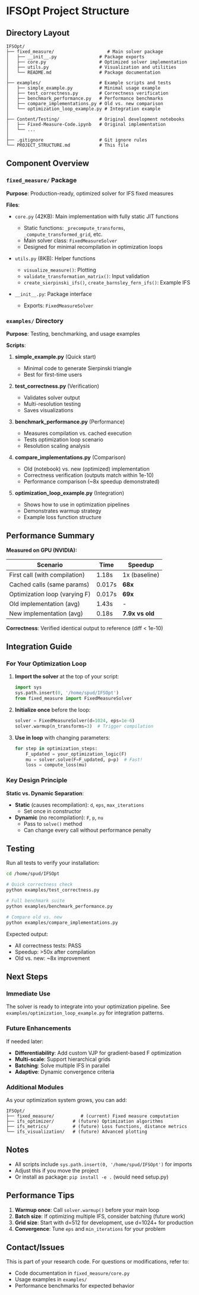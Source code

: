 # IFSOpt Project Structure

## Directory Layout

```
IFSOpt/
├── fixed_measure/                    # Main solver package
│   ├── __init__.py                # Package exports
│   ├── core.py                    # Optimized solver implementation
│   ├── utils.py                   # Visualization and utilities
│   └── README.md                  # Package documentation
│
├── examples/                      # Example scripts and tests
│   ├── simple_example.py          # Minimal usage example
│   ├── test_correctness.py        # Correctness verification
│   ├── benchmark_performance.py   # Performance benchmarks
│   ├── compare_implementations.py # Old vs. new comparison
│   └── optimization_loop_example.py # Integration example
│
├── Content/Testing/               # Original development notebooks
│   ├── Fixed-Measure-Code.ipynb   # Original implementation
│   └── ...
│
├── .gitignore                     # Git ignore rules
└── PROJECT_STRUCTURE.md           # This file
```

## Component Overview

### `fixed_measure/` Package

**Purpose**: Production-ready, optimized solver for IFS fixed measures

**Files**:
- `core.py` (42KB): Main implementation with fully static JIT functions
  - Static functions: `_precompute_transforms`, `_compute_transformed_grid`, etc.
  - Main solver class: `FixedMeasureSolver`
  - Designed for minimal recompilation in optimization loops

- `utils.py` (8KB): Helper functions
  - `visualize_measure()`: Plotting
  - `validate_transformation_matrix()`: Input validation
  - `create_sierpinski_ifs()`, `create_barnsley_fern_ifs()`: Example IFS

- `__init__.py`: Package interface
  - Exports: `FixedMeasureSolver`

### `examples/` Directory

**Purpose**: Testing, benchmarking, and usage examples

**Scripts**:

1. **simple_example.py** (Quick start)
   - Minimal code to generate Sierpinski triangle
   - Best for first-time users

2. **test_correctness.py** (Verification)
   - Validates solver output
   - Multi-resolution testing
   - Saves visualizations

3. **benchmark_performance.py** (Performance)
   - Measures compilation vs. cached execution
   - Tests optimization loop scenario
   - Resolution scaling analysis

4. **compare_implementations.py** (Comparison)
   - Old (notebook) vs. new (optimized) implementation
   - Correctness verification (outputs match within 1e-10)
   - Performance comparison (~8x speedup demonstrated)

5. **optimization_loop_example.py** (Integration)
   - Shows how to use in optimization pipelines
   - Demonstrates warmup strategy
   - Example loss function structure

## Performance Summary

**Measured on GPU (NVIDIA):**

| Scenario | Time | Speedup |
|----------|------|---------|
| First call (with compilation) | 1.18s | 1x (baseline) |
| Cached calls (same params) | 0.017s | **68x** |
| Optimization loop (varying F) | 0.017s | **69x** |
| Old implementation (avg) | 1.43s | - |
| New implementation (avg) | 0.18s | **7.9x vs old** |

**Correctness**: Verified identical output to reference (diff < 1e-10)

## Integration Guide

### For Your Optimization Loop

1. **Import the solver** at the top of your script:
   ```python
   import sys
   sys.path.insert(0, '/home/spud/IFSOpt')
   from fixed_measure import FixedMeasureSolver
   ```

2. **Initialize once** before the loop:
   ```python
   solver = FixedMeasureSolver(d=1024, eps=1e-6)
   solver.warmup(n_transforms=3)  # Trigger compilation
   ```

3. **Use in loop** with changing parameters:
   ```python
   for step in optimization_steps:
       F_updated = your_optimization_logic(F)
       mu = solver.solve(F=F_updated, p=p)  # Fast!
       loss = compute_loss(mu)
   ```

### Key Design Principle

**Static vs. Dynamic Separation**:
- **Static** (causes recompilation): `d`, `eps`, `max_iterations`
  - Set once in constructor
- **Dynamic** (no recompilation): `F`, `p`, `nu`
  - Pass to `solve()` method
  - Can change every call without performance penalty

## Testing

Run all tests to verify your installation:

```bash
cd /home/spud/IFSOpt

# Quick correctness check
python examples/test_correctness.py

# Full benchmark suite
python examples/benchmark_performance.py

# Compare old vs. new
python examples/compare_implementations.py
```

Expected output:
- All correctness tests: PASS
- Speedup: >50x after compilation
- Old vs. new: ~8x improvement

## Next Steps

### Immediate Use
The solver is ready to integrate into your optimization pipeline. See `examples/optimization_loop_example.py` for integration patterns.

### Future Enhancements
If needed later:
- **Differentiability**: Add custom VJP for gradient-based F optimization
- **Multi-scale**: Support hierarchical grids
- **Batching**: Solve multiple IFS in parallel
- **Adaptive**: Dynamic convergence criteria

### Additional Modules
As your optimization system grows, you can add:
```
IFSOpt/
├── fixed_measure/          # (current) Fixed measure computation
├── ifs_optimizer/       # (future) Optimization algorithms
├── ifs_metrics/         # (future) Loss functions, distance metrics
└── ifs_visualization/   # (future) Advanced plotting
```

## Notes

- All scripts include `sys.path.insert(0, '/home/spud/IFSOpt')` for imports
- Adjust this if you move the project
- Or install as package: `pip install -e .` (would need setup.py)

## Performance Tips

1. **Warmup once**: Call `solver.warmup()` before your main loop
2. **Batch size**: If optimizing multiple IFS, consider batching (future work)
3. **Grid size**: Start with d=512 for development, use d=1024+ for production
4. **Convergence**: Tune `eps` and `min_iterations` for your problem

## Contact/Issues

This is part of your research code. For questions or modifications, refer to:
- Code documentation in `fixed_measure/core.py`
- Usage examples in `examples/`
- Performance benchmarks for expected behavior
